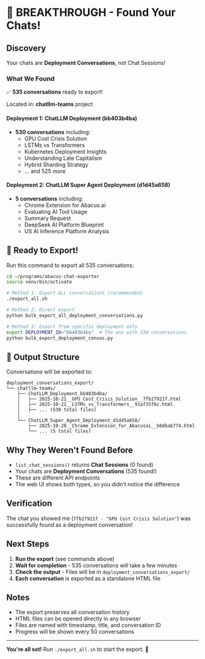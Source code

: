 # 🎉 BREAKTHROUGH - Found Your Chats!

## Discovery

Your chats are **Deployment Conversations**, not Chat Sessions!

### What We Found

✅ **535 conversations** ready to export!

Located in: **chatllm-teams** project

#### Deployment 1: ChatLLM Deployment (bb403b4ba)
- **530 conversations** including:
  - GPU Cost Crisis Solution
  - LSTMs vs Transformers
  - Kubernetes Deployment Insights
  - Understanding Late Capitalism
  - Hybrid Sharding Strategy
  - ... and 525 more

#### Deployment 2: ChatLLM Super Agent Deployment (d1d45a658)
- **5 conversations** including:
  - Chrome Extension for Abacus.ai
  - Evaluating AI Tool Usage
  - Summary Request
  - DeepSeek AI Platform Blueprint
  - US AI Inference Platform Analysis

## 🚀 Ready to Export!

Run this command to export all 535 conversations:

```bash
cd ~/programs/abacus-chat-exporter
source venv/bin/activate

# Method 1: Export ALL conversations (recommended)
./export_all.sh

# Method 2: Direct export
python bulk_export_all_deployment_conversations.py

# Method 3: Export from specific deployment only
export DEPLOYMENT_ID="bb403b4ba"  # The one with 530 conversations
python bulk_export_deployment_convos.py
```

## 📂 Output Structure

Conversations will be exported to:

```
deployment_conversations_export/
└── chatllm-teams/
    ├── ChatLLM_Deployment_bb403b4ba/
    │   ├── 2025-10-21__GPU_Cost_Crisis_Solution__7fb27921f.html
    │   ├── 2025-10-21__LSTMs_vs_Transformers__91af35f8c.html
    │   ├── ... (530 total files)
    │   
    └── ChatLLM_Super_Agent_Deployment_d1d45a658/
        ├── 2025-10-20__Chrome_Extension_for_Abacusai__b6dbab774.html
        └── ... (5 total files)
```

## Why They Weren't Found Before

- `list_chat_sessions()` returns **Chat Sessions** (0 found)
- Your chats are **Deployment Conversations** (535 found!)
- These are different API endpoints
- The web UI shows both types, so you didn't notice the difference

## Verification

The chat you showed me (`7fb27921f - "GPU Cost Crisis Solution"`) was successfully found as a deployment conversation!

## Next Steps

1. **Run the export** (see commands above)
2. **Wait for completion** - 535 conversations will take a few minutes
3. **Check the output** - Files will be in `deployment_conversations_export/`
4. **Each conversation** is exported as a standalone HTML file

## Notes

- The export preserves all conversation history
- HTML files can be opened directly in any browser
- Files are named with timestamp, title, and conversation ID
- Progress will be shown every 50 conversations

---

**You're all set!** Run `./export_all.sh` to start the export. 🎊
